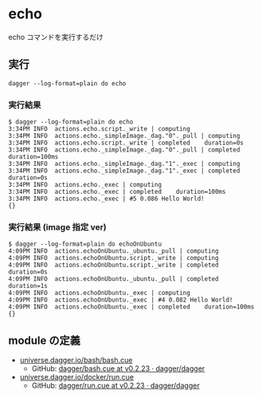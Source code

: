 # echo
echo コマンドを実行するだけ

## 実行
```
dagger --log-format=plain do echo
```

### 実行結果
```
$ dagger --log-format=plain do echo
3:34PM INFO  actions.echo.script._write | computing
3:34PM INFO  actions.echo._simpleImage._dag."0"._pull | computing
3:34PM INFO  actions.echo.script._write | completed    duration=0s
3:34PM INFO  actions.echo._simpleImage._dag."0"._pull | completed    duration=100ms
3:34PM INFO  actions.echo._simpleImage._dag."1"._exec | computing
3:34PM INFO  actions.echo._simpleImage._dag."1"._exec | completed    duration=0s
3:34PM INFO  actions.echo._exec | computing
3:34PM INFO  actions.echo._exec | completed    duration=100ms
3:34PM INFO  actions.echo._exec | #5 0.086 Hello World!
{}
```

### 実行結果 (image 指定 ver)
```
$ dagger --log-format=plain do echoOnUbuntu
4:09PM INFO  actions.echoOnUbuntu._ubuntu._pull | computing
4:09PM INFO  actions.echoOnUbuntu.script._write | computing
4:09PM INFO  actions.echoOnUbuntu.script._write | completed    duration=0s
4:09PM INFO  actions.echoOnUbuntu._ubuntu._pull | completed    duration=1s
4:09PM INFO  actions.echoOnUbuntu._exec | computing
4:09PM INFO  actions.echoOnUbuntu._exec | #4 0.082 Hello World!
4:09PM INFO  actions.echoOnUbuntu._exec | completed    duration=100ms
{}
```

## module の定義
- [universe.dagger.io/bash/bash.cue](cue.mod/pkg/universe.dagger.io/bash/bash.cue)
    - GitHub: [dagger/bash.cue at v0.2.23 · dagger/dagger](https://github.com/dagger/dagger/blob/v0.2.23/pkg/universe.dagger.io/bash/bash.cue)
- [universe.dagger.io/docker/run.cue](cue.mod/pkg/universe.dagger.io/docker/run.cue)
    - GitHub: [dagger/run.cue at v0.2.23 · dagger/dagger](https://github.com/dagger/dagger/blob/v0.2.23/pkg/universe.dagger.io/docker/run.cue)
